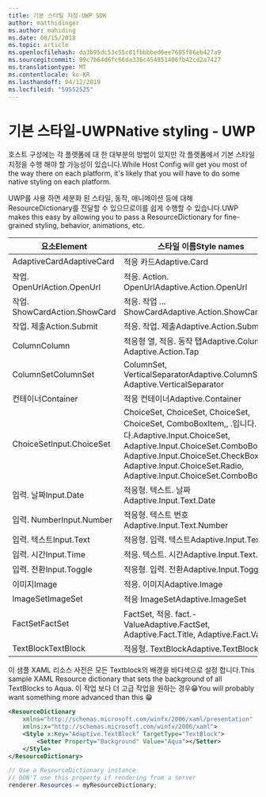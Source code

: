 ```yaml
---
title: 기본 스타일 지정-UWP SDK
author: matthidinger
ms.author: mahiding
ms.date: 08/15/2018
ms.topic: article
ms.openlocfilehash: da3b95dc53c55c81fbbbbed6ee7605f86eb427a9
ms.sourcegitcommit: 99c7b64d6fc66da336c454951406fb42cd2a7427
ms.translationtype: MT
ms.contentlocale: ko-KR
ms.lasthandoff: 04/12/2019
ms.locfileid: "59552525"
---
```

# <a name="native-styling---uwp"></a><span data-ttu-id="5fde8-102">기본 스타일-UWP</span><span class="sxs-lookup"><span data-stu-id="5fde8-102">Native styling - UWP</span></span>

<span data-ttu-id="5fde8-103">호스트 구성에는 각 플랫폼에 대 한 대부분의 방법이 있지만 각 플랫폼에서 기본 스타일 지정을 수행 해야 할 가능성이 있습니다.</span><span class="sxs-lookup"><span data-stu-id="5fde8-103">While Host Config will get you most of the way there on each platform, it's likely that you will have to do some native styling on each platform.</span></span> 

<span data-ttu-id="5fde8-104">UWP를 사용 하면 세분화 된 스타일, 동작, 애니메이션 등에 대해 ResourceDictionary를 전달할 수 있으므로이를 쉽게 수행할 수 있습니다.</span><span class="sxs-lookup"><span data-stu-id="5fde8-104">UWP makes this easy by allowing you to pass a ResourceDictionary for fine-grained styling, behavior, animations, etc.</span></span>

| <span data-ttu-id="5fde8-105">요소</span><span class="sxs-lookup"><span data-stu-id="5fde8-105">Element</span></span> | <span data-ttu-id="5fde8-106">스타일 이름</span><span class="sxs-lookup"><span data-stu-id="5fde8-106">Style names</span></span> |
|---|---|
| <span data-ttu-id="5fde8-107">AdaptiveCard</span><span class="sxs-lookup"><span data-stu-id="5fde8-107">AdaptiveCard</span></span> | <span data-ttu-id="5fde8-108">적응 카드</span><span class="sxs-lookup"><span data-stu-id="5fde8-108">Adaptive.Card</span></span>| 
| <span data-ttu-id="5fde8-109">작업. OpenUrl</span><span class="sxs-lookup"><span data-stu-id="5fde8-109">Action.OpenUrl</span></span>  | <span data-ttu-id="5fde8-110">적응. Action. OpenUrl</span><span class="sxs-lookup"><span data-stu-id="5fde8-110">Adaptive.Action.OpenUrl</span></span>  |
| <span data-ttu-id="5fde8-111">작업. ShowCard</span><span class="sxs-lookup"><span data-stu-id="5fde8-111">Action.ShowCard</span></span> | <span data-ttu-id="5fde8-112">적응. 작업 ... ShowCard</span><span class="sxs-lookup"><span data-stu-id="5fde8-112">Adaptive.Action.ShowCard</span></span> |
| <span data-ttu-id="5fde8-113">작업. 제출</span><span class="sxs-lookup"><span data-stu-id="5fde8-113">Action.Submit</span></span>  | <span data-ttu-id="5fde8-114">적응. 작업. 제출</span><span class="sxs-lookup"><span data-stu-id="5fde8-114">Adaptive.Action.Submit</span></span>  |
| <span data-ttu-id="5fde8-115">Column</span><span class="sxs-lookup"><span data-stu-id="5fde8-115">Column</span></span> | <span data-ttu-id="5fde8-116">적응형 열, 적응. 동작 탭</span><span class="sxs-lookup"><span data-stu-id="5fde8-116">Adaptive.Column, Adaptive.Action.Tap</span></span> |
| <span data-ttu-id="5fde8-117">ColumnSet</span><span class="sxs-lookup"><span data-stu-id="5fde8-117">ColumnSet</span></span> | <span data-ttu-id="5fde8-118">ColumnSet, VerticalSeparator</span><span class="sxs-lookup"><span data-stu-id="5fde8-118">Adaptive.ColumnSet, Adaptive.VerticalSeparator</span></span> |
| <span data-ttu-id="5fde8-119">컨테이너</span><span class="sxs-lookup"><span data-stu-id="5fde8-119">Container</span></span> | <span data-ttu-id="5fde8-120">적응 컨테이너</span><span class="sxs-lookup"><span data-stu-id="5fde8-120">Adaptive.Container</span></span>|
| <span data-ttu-id="5fde8-121">ChoiceSet</span><span class="sxs-lookup"><span data-stu-id="5fde8-121">Input.ChoiceSet</span></span> | <span data-ttu-id="5fde8-122">ChoiceSet, ChoiceSet, ChoiceSet, ChoiceSet, ComboBoxItem,, .입니다. .입니다.</span><span class="sxs-lookup"><span data-stu-id="5fde8-122">Adaptive.Input.ChoiceSet,  Adaptive.Input.ChoiceSet.ComboBox, Adaptive.Input.ChoiceSet.CheckBox,  Adaptive.Input.ChoiceSet.Radio,  Adaptive.Input.ChoiceSet.ComboBoxItem</span></span> |
| <span data-ttu-id="5fde8-123">입력. 날짜</span><span class="sxs-lookup"><span data-stu-id="5fde8-123">Input.Date</span></span> | <span data-ttu-id="5fde8-124">적응형. 텍스트. 날짜</span><span class="sxs-lookup"><span data-stu-id="5fde8-124">Adaptive.Input.Text.Date</span></span>
| <span data-ttu-id="5fde8-125">입력. Number</span><span class="sxs-lookup"><span data-stu-id="5fde8-125">Input.Number</span></span> | <span data-ttu-id="5fde8-126">적응형. 텍스트 번호</span><span class="sxs-lookup"><span data-stu-id="5fde8-126">Adaptive.Input.Text.Number</span></span> |
| <span data-ttu-id="5fde8-127">입력. 텍스트</span><span class="sxs-lookup"><span data-stu-id="5fde8-127">Input.Text</span></span> | <span data-ttu-id="5fde8-128">적응형. 입력. 텍스트</span><span class="sxs-lookup"><span data-stu-id="5fde8-128">Adaptive.Input.Text</span></span> |
| <span data-ttu-id="5fde8-129">입력. 시간</span><span class="sxs-lookup"><span data-stu-id="5fde8-129">Input.Time</span></span> | <span data-ttu-id="5fde8-130">적응. 텍스트. 시간</span><span class="sxs-lookup"><span data-stu-id="5fde8-130">Adaptive.Input.Text.Time</span></span> |
| <span data-ttu-id="5fde8-131">입력. 전환</span><span class="sxs-lookup"><span data-stu-id="5fde8-131">Input.Toggle</span></span>| <span data-ttu-id="5fde8-132">적응형. 입력. 전환</span><span class="sxs-lookup"><span data-stu-id="5fde8-132">Adaptive.Input.Toggle</span></span>|
| <span data-ttu-id="5fde8-133">이미지</span><span class="sxs-lookup"><span data-stu-id="5fde8-133">Image</span></span>  | <span data-ttu-id="5fde8-134">적응. 이미지</span><span class="sxs-lookup"><span data-stu-id="5fde8-134">Adaptive.Image</span></span> |
| <span data-ttu-id="5fde8-135">ImageSet</span><span class="sxs-lookup"><span data-stu-id="5fde8-135">ImageSet</span></span>  | <span data-ttu-id="5fde8-136">적응 ImageSet</span><span class="sxs-lookup"><span data-stu-id="5fde8-136">Adaptive.ImageSet</span></span> |
| <span data-ttu-id="5fde8-137">FactSet</span><span class="sxs-lookup"><span data-stu-id="5fde8-137">FactSet</span></span> | <span data-ttu-id="5fde8-138">FactSet, 적응. fact.-Value</span><span class="sxs-lookup"><span data-stu-id="5fde8-138">Adaptive.FactSet, Adaptive.Fact.Title, Adaptive.Fact.Value</span></span> |
| <span data-ttu-id="5fde8-139">TextBlock</span><span class="sxs-lookup"><span data-stu-id="5fde8-139">TextBlock</span></span>  | <span data-ttu-id="5fde8-140">적응형. TextBlock</span><span class="sxs-lookup"><span data-stu-id="5fde8-140">Adaptive.TextBlock</span></span> |

<span data-ttu-id="5fde8-141">이 샘플 XAML 리소스 사전은 모든 Textblock의 배경을 바다색으로 설정 합니다.</span><span class="sxs-lookup"><span data-stu-id="5fde8-141">This sample XAML Resource dictionary that sets the background of all TextBlocks to Aqua.</span></span> <span data-ttu-id="5fde8-142">이 작업 보다 더 고급 작업을 원하는 경우😁</span><span class="sxs-lookup"><span data-stu-id="5fde8-142">You will probably want something more advanced than this 😁</span></span>

```xml
<ResourceDictionary
    xmlns="http://schemas.microsoft.com/winfx/2006/xaml/presentation" 
    xmlns:x="http://schemas.microsoft.com/winfx/2006/xaml">
    <Style x:Key="Adaptive.TextBlock" TargetType="TextBlock">
        <Setter Property="Background" Value="Aqua"></Setter>
    </Style>
</ResourceDictionary>
```
```csharp
// Use a ResourceDictionary instance
// DON'T use this property if rendering from a server
renderer.Resources = myResourceDictionary;
```
